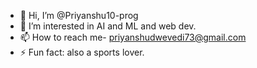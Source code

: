 - 👋 Hi, I’m @Priyanshu10-prog
- 👀 I’m interested in AI and ML and web dev.
- 📫 How to reach me- priyanshudwevedi73@gmail.com
- ⚡ Fun fact: also a sports lover.

<!---
Priyanshu10-prog/Priyanshu10-prog is a ✨ special ✨ repository because its `README.md` (this file) appears on your GitHub profile.
You can click the Preview link to take a look at your changes.
--->
